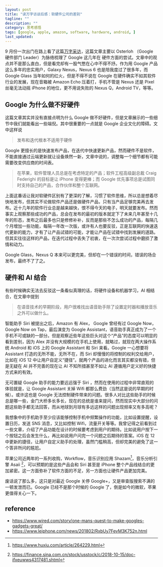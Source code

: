 ```yaml
---
layout: post
title: "读万字访谈后感：软硬件公司的差别"
tagline: ""
description: ""
category: 思考感悟
tags: [google, apple, amazon, software, hardware, android, ]
last_updated:
---
```


9 月份一次出门在路上看了这篇[万字采访](https://www.leiphone.com/news/201802/RxbUy7FevM3K752n.html)，这篇文章主要以 Osterloh （Google 硬件部门 Leader）为脉络梳理了 Google 这几年在 硬件方面的尝试。文章中的观点并不是那么直白，但是看完却有一股气憋在心中不得不抒。作为用 Google 产品这么多年的忠实用户，Galaxy Nexus，Nexus 6 也是陪我度过了很多年，而 Google Glass 当年如何的红火，但是不得不说在 Google 在硬件确实不如其软件行业的发展，现在音箱被 Amazon Echo 压着打，手机不管是 Nexus 还是 Pixel 丝毫无法动摇 iPhone 的地位，更不用说失败的 Nexus Q，Android TV，等等。

## Google 为什么做不好硬件
这篇文章其实并没有直接点明为什么 Google 做不好硬件，但是文章展示的一些细节中我们就能看出一些端倪。其中很重要的一点就是 Google 企业文化的障碍。文中这样说

> 发布和迭代根本不适用于硬件

Google 更擅长的是快速发布产品，在迭代中快速更新产品，然而硬件不是软件，不能直接通过云端更新就让设备焕然一新，文章中说的，调整每一个细节都有可能需要改变供应商的时间表。

> 在苹果，软件管理人员总是在考虑特定的产品；软件工程高级副总裁 Craig Federighi 的目标是让 iPhone 变得更棒；而 Google 优先事项总是试图同时支持自己的产品，合作伙伴和整个互联网。

上面这番话让我对软硬件区别有了更深的了解，习惯了软件思维，所以总是想着尽快地发布，但其实不论做软件产品还是做硬件产品，只有当产品足够完美再去发布。近十几年的软件行业总是越来越快，恨不得今天的电子，明天就要发布。然而事实上观察那些成功的产品，总会在发布的最初的版本就定下了未来几年甚至十几年的形态，发布之后最多也只是修修补补，反而是那些不怎么成功的产品，每隔几个月增加一些功能，每隔一年改一次版，或许有人也要反驳，正是互联网的快速迭代更新的能力，才有了让产品试错的可能，才能让产品在试错中找到发展的道路。但其实往往这样的产品，在迭代过程中丢失了初衷，在一次次尝试过程中磨损了激情和动力。

Google Glass，Nexus Q 本来可以更完美，但却在一个错误的时间，错误的场合发布，最终不了了之。

## 硬件和 AI 结合
有些时候确实无法去反驳这一条看似真理的话，将硬件设备和机器学习，AI 相结合，在文章中提到

> 在语音技术的早期阶段，用户很难找出语音助手除了设置定时器和播放音乐之外可以做什么。

智能助手 Siri 被提出之后，Amazon 有 Alex， Google 曾经有过 Google Now，Google Now on Tap，最后演变为 Google Assistant，语音助手真正成为了一个手机不可或缺的一部分。但是观察近些年这些巨头对这个“产品”的态度可以明显的看到差别，因为 Alex 并没有大规模的在手机上使用，就略过，就现在两大操作系统 Android 和 iOS 上的 Google Assistant 和 Siri 来看。Google 一心想要将 Assistant 打造的无所不能，无所不在，而 Siri 却慢慢的将控制的权利交给用户，比如在 iOS 12 中让用户自定义“捷径”。就两个产品的进化而言其实都没有错，但是无疑在 AI 并不完善的现在让 AI 不知所措甚至不如让 AI 遵循用户定义好的快捷方式来的有效。

无可置疑 Google 助手的能力要远远强于 Siri ，然而在使用的过程中非常直观的体验就是，让 Google Assistant 关掉 Wifi 都那么费劲（当然这是说的早期的时候）。或许这也是 Google 无法控制硬件带来的问题。很多人对比这些助手的时候总是哪一些，金门大桥多长多长，现在的总统是谁来提问，然而现实中大部分的问题这些助手都无法回答，而从地球到月球有多远这样的问题出现频率又有多高呢？

我想象中的手机助手至少应该能够控制手机中频繁操作的功能，比如设置提醒，设置日历，发送 SNS 消息，又比如控制 Wifi，流量开关等等。我曾记得之前看到过一些文章，介绍了产品功能在设计的时候要考虑到用户的期待。比如说用户按下一个按钮之后会发生什么，再比如说用户问完一个问题之后期待的答案。iOS 在 12 中更新的捷径，让用户自定义助手的处理，虽然门槛稍高，但却完美的避免了这一个答非所问的尴尬。

苹果公司近两年的一系列收购，Workflow，音乐识别应用 Shazam[^shazam]，音乐分析引擎 Asaii [^asaii]，可以预期的是这些产品会和 Siri 甚至是 iPhone 整个产品线结合的更加紧密。这一方面弥补了软件方面的不足，另一方面也让硬件产品更加完美。

[^asaii]: https://finance.sina.com.cn/stock/usstock/c/2018-10-15/doc-ifxeuwws4317481.shtml

[^shazam]: https://www.huxiu.com/article/264229.html

废话说了那么多，这只是对最近 Google 关停 Google+，又是审查版搜索不满的一顿发泄而已。Google 已经不是那个时候的 Google 了，倒是如今的微软，苹果更值得关心一下。

## reference

- <https://www.wired.com/story/one-mans-quest-to-make-googles-gadgets-great/>
- <https://www.leiphone.com/news/201802/RxbUy7FevM3K752n.html>
